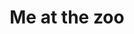 ---
url: https://www.youtube.com/watch?v=jNQXAC9IVRw
title: "Me at the zoo"
description: "The very first video ever uploaded to YouTube. This historic moment marks the beginning of the YouTube era and the transformation of how we share video content."
category: Tech History
featured: true
publishedAt: "2005-04-23T00:00:00Z"
channelName: "jawed"
---